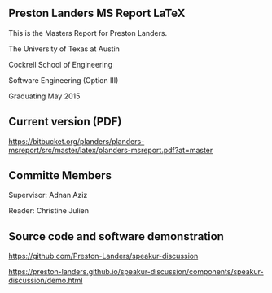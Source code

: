 ## Preston Landers MS Report LaTeX

This is the Masters Report for Preston Landers.

The University of Texas at Austin

Cockrell School of Engineering

Software Engineering (Option III)

Graduating May 2015


## Current version (PDF)

https://bitbucket.org/planders/planders-msreport/src/master/latex/planders-msreport.pdf?at=master


## Committe Members

Supervisor: Adnan Aziz

Reader: Christine Julien


## Source code and software demonstration

https://github.com/Preston-Landers/speakur-discussion

https://preston-landers.github.io/speakur-discussion/components/speakur-discussion/demo.html

